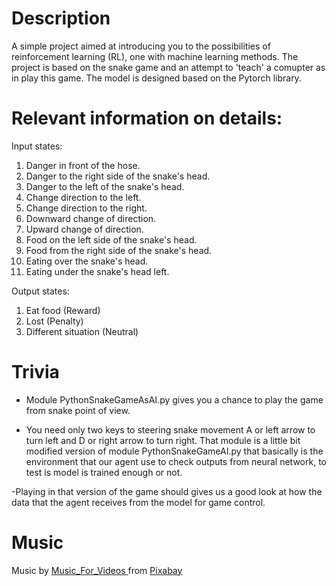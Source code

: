 # Description
A simple project aimed at introducing you to the possibilities of reinforcement learning (RL), one
with machine learning methods. The project is based on the snake game and an attempt to 'teach' a comupter as in
play this game. The model is designed based on the Pytorch library.


# Relevant information on details:

Input states:

1) Danger in front of the hose.
2) Danger to the right side of the snake's head.
3) Danger to the left of the snake's head.
4) Change direction to the left.
5) Change direction to the right.
6) Downward change of direction.
7) Upward change of direction.
8) Food on the left side of the snake's head.
9) Food from the right side of the snake's head.
10) Eating over the snake's head.
11) Eating under the snake's head left.

Output states:
1) Eat food (Reward)
2) Lost (Penalty)
3) Different situation (Neutral)

# Trivia

- Module PythonSnakeGameAsAI.py gives you a chance to play the game from snake point of view.

- You need only two keys to steering snake movement A or left arrow to turn left and D or right arrow to turn right.
  That module is a little bit modified version of module PythonSnakeGameAI.py that basically is the environment that
  our agent use to check outputs from neural network, to test is model is trained enough or not.
  
-Playing in that version of the game should gives us a good look at how the data that the agent receives from the model for game control.


# Music
Music by <a href="https://pixabay.com/users/music_for_videos-26992513/?Jsource=link-attribution&amp"> Music_For_Videos </a> from <a href = "https://pixabay.com//?Jsource=link-attribution&amp;Jsmedium=referral&amp;Jcampaign=music&amp;Jcontent=110855"> Pixabay </a>
